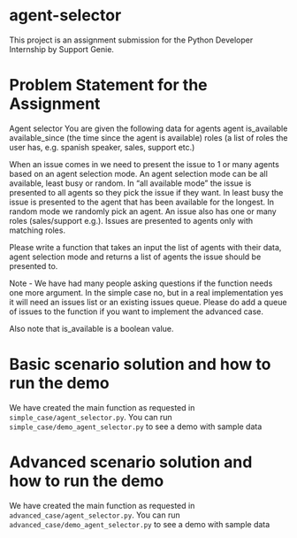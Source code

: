 # agent-selector
This project is an assignment submission for the Python Developer Internship by Support Genie.

# Problem Statement for the Assignment
Agent selector
You are given the following data for agents 
agent
is_available
available_since (the time since the agent is available)
roles (a list of roles the user has, e.g. spanish speaker, sales, support etc.) 

When an issue comes in we need to present the issue to 1 or many agents based on an agent selection mode. An agent selection mode can be all available, least busy or random. In “all available mode” the issue is presented to all agents so they pick the issue if they want. In least busy the issue is presented to the agent that has been available for the longest. In random mode we randomly pick an agent. An issue also has one or many roles (sales/support e.g.). Issues are presented to agents only with matching roles.

Please write a function that takes an input the list of agents with their data, agent selection mode and returns a list of agents the issue should be presented to.  

Note - We have had many people asking questions if the function needs one more argument. In the simple case no, but in a real implementation yes it will need an issues list or an existing issues queue. Please do add a queue of issues to the function if you want to implement the advanced case.

Also note that is_available is a boolean value.


# Basic scenario solution and how to run the demo
We have created the main function as requested in `simple_case/agent_selector.py`.
You can run `simple_case/demo_agent_selector.py` to see a demo with sample data

# Advanced scenario solution and how to run the demo
We have created the main function as requested in `advanced_case/agent_selector.py`.
You can run `advanced_case/demo_agent_selector.py` to see a demo with sample data